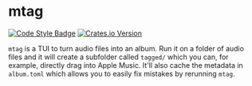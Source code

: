 # mtag

[![Code Style Badge](https://github.com/ethanuppal/mtag/actions/workflows/lint.yaml/badge.svg)](https://github.com/ethanuppal/mtag/blob/main/.github/workflows/lint.yaml)
[![Crates.io Version](https://img.shields.io/crates/v/mtag-tui)](https://crates.io/crates/mtag-tui)

`mtag` is a TUI to turn audio files into an album.
Run it on a folder of audio files and it will create a subfolder called `tagged/` which you can, for example, directly drag into Apple Music.
It'll also cache the metadata in `album.toml` which allows you to easily fix mistakes by rerunning `mtag`.
